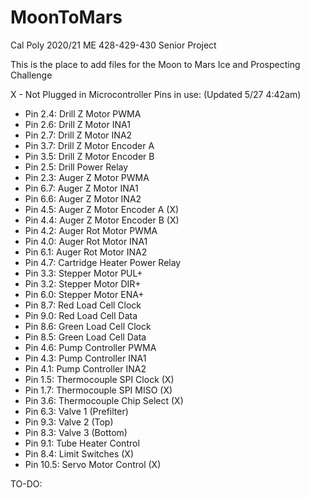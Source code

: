 # MoonToMars
Cal Poly 2020/21 ME 428-429-430 Senior Project

This is the place to add files for the Moon to Mars Ice and Prospecting Challenge

X - Not Plugged in
Microcontroller Pins in use: (Updated 5/27 4:42am)
- Pin 2.4:  Drill Z Motor PWMA
- Pin 2.6:  Drill Z Motor INA1
- Pin 2.7:  Drill Z Motor INA2
- Pin 3.7:  Drill Z Motor Encoder A
- Pin 3.5:  Drill Z Motor Encoder B
- Pin 2.5:  Drill Power Relay
- Pin 2.3:  Auger Z Motor PWMA
- Pin 6.7:  Auger Z Motor INA1
- Pin 6.6:  Auger Z Motor INA2
- Pin 4.5:  Auger Z Motor Encoder A           (X)
- Pin 4.4:  Auger Z Motor Encoder B           (X)
- Pin 4.2:  Auger Rot Motor PWMA
- Pin 4.0:  Auger Rot Motor INA1
- Pin 6.1:  Auger Rot Motor INA2
- Pin 4.7:  Cartridge Heater Power Relay
- Pin 3.3:  Stepper Motor PUL+
- Pin 3.2:  Stepper Motor DIR+
- Pin 6.0:  Stepper Motor ENA+
- Pin 8.7:  Red Load Cell Clock
- Pin 9.0:  Red Load Cell Data
- Pin 8.6:  Green Load Cell Clock
- Pin 8.5:  Green Load Cell Data
- Pin 4.6:  Pump Controller PWMA
- Pin 4.3:  Pump Controller INA1
- Pin 4.1:  Pump Controller INA2
- Pin 1.5:  Thermocouple SPI Clock            (X)
- Pin 1.7:  Thermocouple SPI MISO             (X)
- Pin 3.6:  Thermocouple Chip Select          (X)
- Pin 6.3:  Valve 1 (Prefilter)
- Pin 9.3:  Valve 2 (Top)
- Pin 8.3:  Valve 3 (Bottom)
- Pin 9.1:  Tube Heater Control
- Pin 8.4:  Limit Switches                    (X)
- Pin 10.5: Servo Motor Control               (X)

TO-DO:
